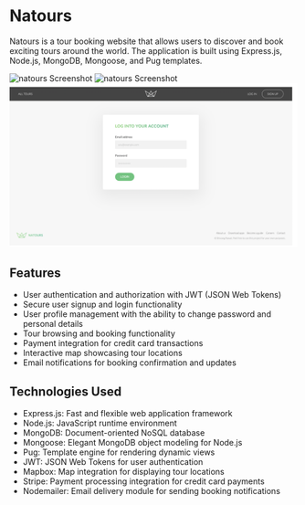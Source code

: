 # Natours

Natours is a tour booking website that allows users to discover and book exciting tours around the world. The application is built using Express.js, Node.js, MongoDB, Mongoose, and Pug templates.

![natours Screenshot](./home.png)
![natours Screenshot](./tour.png)
![natours Screenshot](./login.png)

## Features

- User authentication and authorization with JWT (JSON Web Tokens)
- Secure user signup and login functionality
- User profile management with the ability to change password and personal details
- Tour browsing and booking functionality
- Payment integration for credit card transactions
- Interactive map showcasing tour locations
- Email notifications for booking confirmation and updates

## Technologies Used

- Express.js: Fast and flexible web application framework
- Node.js: JavaScript runtime environment
- MongoDB: Document-oriented NoSQL database
- Mongoose: Elegant MongoDB object modeling for Node.js
- Pug: Template engine for rendering dynamic views
- JWT: JSON Web Tokens for user authentication
- Mapbox: Map integration for displaying tour locations
- Stripe: Payment processing integration for credit card payments
- Nodemailer: Email delivery module for sending booking notifications
